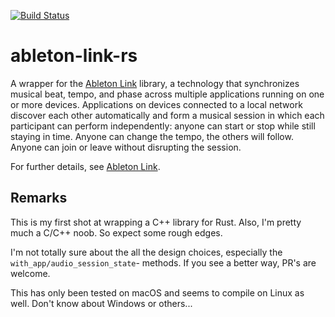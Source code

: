 [![Build Status](https://travis-ci.com/magdaddy/ableton-link-rs.svg?branch=master)](https://travis-ci.com/magdaddy/ableton-link-rs)

# ableton-link-rs

A wrapper for the [Ableton Link](https://github.com/Ableton/link) library, a technology that synchronizes musical beat, 
tempo, and phase across multiple applications running on one or more devices. Applications on devices connected to a 
local network discover each other automatically and form a musical session in which each participant can perform 
independently: anyone can start or stop while still staying in time. Anyone can change the tempo, the others will 
follow. Anyone can join or leave without disrupting the session.

For further details, see [Ableton Link](https://github.com/Ableton/link).

## Remarks

This is my first shot at wrapping a C++ library for Rust. Also, I'm pretty much a C/C++ noob. So expect some rough edges.

I'm not totally sure about the all the design choices, especially the `with_app/audio_session_state`- methods. If you see a better way, PR's are welcome.

This has only been tested on macOS and seems to compile on Linux as well. Don't know about Windows or others...
